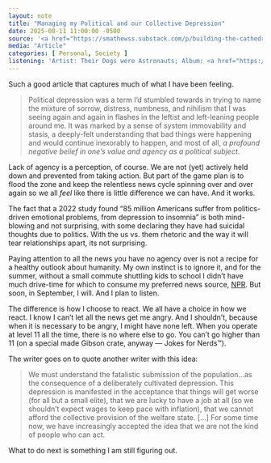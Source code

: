 ```yaml
---
layout: note
title: "Managing my Political and our Collective Depression"
date: 2025-08-11 11:00:00 -0500
source: '<a href="https://smathewss.substack.com/p/building-the-cathedral/">Self Censorship Is Actually Good</a>, Sarah Thankam Mathews, March 8 2024'
media: "Article"
categories: [ Personal, Society ]
listening: 'Artist: Their Dogs were Astronauts; Album: <a href="https://theirdogswereastronauts.bandcamp.com/album/momentum">Momentum</a>'
---
```


Such a good article that captures much of what I have been feeling.

> Political depression was a term I’d stumbled towards in trying to name the mixture of sorrow, distress, numbness, and nihilism that I was seeing again and again in flashes in the leftist and left-leaning people around me. It was marked by a sense of system immovability and stasis, a deeply-felt understanding that bad things were happening and would continue inexorably to happen, and most of all, _a profound negative belief in one’s value and agency as a political subject_.

Lack of agency is a perception, of course. We are not (yet) actively held down and prevented from taking action. But part of the game plan is to flood the zone and keep the relentless news cycle spinning over and over again so we all _feel_ like there is little difference we can have. And it works.

The fact that a 2022 study found “85 million Americans suffer from politics-driven emotional problems, from depression to insomnia” is both mind-blowing and not surprising, with some declaring they have had suicidal thoughts due to politics. With the us vs. them rhetoric and the way it will tear relationships apart, its not surprising.

Paying attention to all the news you have no agency over is not a recipe for a healthy outlook about humanity. My own instinct is to ignore it, and for the summer, without a small commute shuttling kids to school I didn’t have much drive-time for which to consume my preferred news source, [NPR](https://thepublicsradio.org/). But soon, in September, I will. And I plan to listen.

The difference is how I choose to react. We all have a choice in how we react. I know I can’t let all the news get me angry. And I shouldn’t, because when it is necessary to be angry, I might have none left. When you operate at level 11 all the time, there is no where else to go. You can’t go higher than 11 (on a special made Gibson crate, anyway — Jokes for Nerds™).

The writer goes on to quote another writer with this idea:

> We must understand the fatalistic submission of the population…as the consequence of a deliberately cultivated depression. This depression is manifested in the acceptance that things will get worse (for all but a small elite), that we are lucky to have a job at all (so we shouldn’t expect wages to keep pace with inflation), that we cannot afford the collective provision of the welfare state. […]
For some time now, we have increasingly accepted the idea that we are not the kind of people who can act.

What to do next is something I am still figuring out.